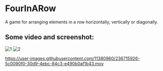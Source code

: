 # FourInARow

A game for arranging elements in a row horizontally, vertically or diagonally.

Some video and screenshot:
-----------------

![1](https://user-images.githubusercontent.com/11380960/236715915-0333b7f8-1aec-423c-ad43-9b3f9fbb3aac.png) ![2](https://user-images.githubusercontent.com/11380960/236715922-b9c569d6-34cd-41f2-964b-550146c45f8a.png)


https://user-images.githubusercontent.com/11380960/236715926-5c0090f0-30d9-4ebc-84c3-e490b0af1b43.mov

